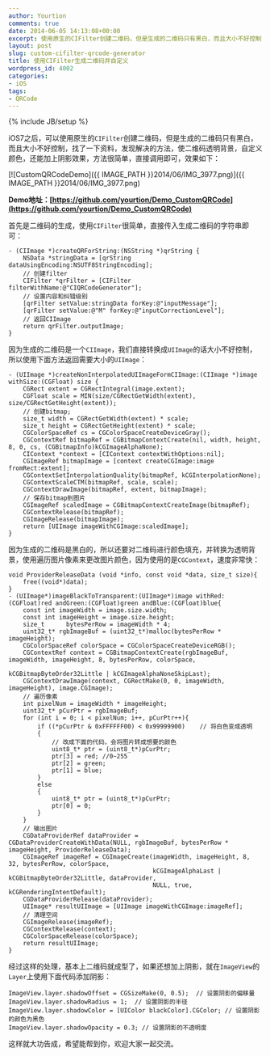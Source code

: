 ```yaml
---
author: Yourtion
comments: true
date: 2014-06-05 14:13:08+00:00
excerpt: 使用原生的CIFilter创建二维码，但是生成的二维码只有黑白，而且大小不好控制，使二维码透明背景，自定义颜色，还能加上阴影效果
layout: post
slug: custom-cifilter-qrcode-generator
title: 使用CIFilter生成二维码并自定义
wordpress_id: 4002
categories:
- iOS
tags:
- QRCode
---
```

{% include JB/setup %}

iOS7之后，可以使用原生的```CIFilter```创建二维码，但是生成的二维码只有黑白，而且大小不好控制，找了一下资料，发现解决的方法，使二维码透明背景，自定义颜色，还能加上阴影效果，方法很简单，直接调用即可，效果如下：

[![CustomQRCodeDemo]({{ IMAGE_PATH }}2014/06/IMG_3977.png)]({{ IMAGE_PATH }}2014/06/IMG_3977.png)

**Demo地址：[https://github.com/yourtion/Demo_CustomQRCode](https://github.com/yourtion/Demo_CustomQRCode)**

首先是二维码的生成，使用```CIFilter```很简单，直接传入生成二维码的字符串即可：

```objc
- (CIImage *)createQRForString:(NSString *)qrString {
    NSData *stringData = [qrString dataUsingEncoding:NSUTF8StringEncoding];
    // 创建filter
    CIFilter *qrFilter = [CIFilter filterWithName:@"CIQRCodeGenerator"];
    // 设置内容和纠错级别
    [qrFilter setValue:stringData forKey:@"inputMessage"];
    [qrFilter setValue:@"M" forKey:@"inputCorrectionLevel"];
    // 返回CIImage
    return qrFilter.outputImage;
}
```

因为生成的二维码是一个```CIImage```，我们直接转换成```UIImage```的话大小不好控制，所以使用下面方法返回需要大小的```UIImage```：

```objc
- (UIImage *)createNonInterpolatedUIImageFormCIImage:(CIImage *)image withSize:(CGFloat) size {
    CGRect extent = CGRectIntegral(image.extent);
    CGFloat scale = MIN(size/CGRectGetWidth(extent), size/CGRectGetHeight(extent));
    // 创建bitmap;
    size_t width = CGRectGetWidth(extent) * scale;
    size_t height = CGRectGetHeight(extent) * scale;
    CGColorSpaceRef cs = CGColorSpaceCreateDeviceGray();
    CGContextRef bitmapRef = CGBitmapContextCreate(nil, width, height, 8, 0, cs, (CGBitmapInfo)kCGImageAlphaNone);
    CIContext *context = [CIContext contextWithOptions:nil];
    CGImageRef bitmapImage = [context createCGImage:image fromRect:extent];
    CGContextSetInterpolationQuality(bitmapRef, kCGInterpolationNone);
    CGContextScaleCTM(bitmapRef, scale, scale);
    CGContextDrawImage(bitmapRef, extent, bitmapImage);
    // 保存bitmap到图片
    CGImageRef scaledImage = CGBitmapContextCreateImage(bitmapRef);
    CGContextRelease(bitmapRef);
    CGImageRelease(bitmapImage);
    return [UIImage imageWithCGImage:scaledImage];
}
```

因为生成的二维码是黑白的，所以还要对二维码进行颜色填充，并转换为透明背景，使用遍历图片像素来更改图片颜色，因为使用的是```CGContext```，速度非常快：

```objc
void ProviderReleaseData (void *info, const void *data, size_t size){
    free((void*)data);
}
- (UIImage*)imageBlackToTransparent:(UIImage*)image withRed:(CGFloat)red andGreen:(CGFloat)green andBlue:(CGFloat)blue{
    const int imageWidth = image.size.width;
    const int imageHeight = image.size.height;
    size_t      bytesPerRow = imageWidth * 4;
    uint32_t* rgbImageBuf = (uint32_t*)malloc(bytesPerRow * imageHeight);
    CGColorSpaceRef colorSpace = CGColorSpaceCreateDeviceRGB();
    CGContextRef context = CGBitmapContextCreate(rgbImageBuf, imageWidth, imageHeight, 8, bytesPerRow, colorSpace,
                                                 kCGBitmapByteOrder32Little | kCGImageAlphaNoneSkipLast);
    CGContextDrawImage(context, CGRectMake(0, 0, imageWidth, imageHeight), image.CGImage);
    // 遍历像素
    int pixelNum = imageWidth * imageHeight;
    uint32_t* pCurPtr = rgbImageBuf;
    for (int i = 0; i < pixelNum; i++, pCurPtr++){
        if ((*pCurPtr & 0xFFFFFF00) < 0x99999900)    // 将白色变成透明
        {
            // 改成下面的代码，会将图片转成想要的颜色
            uint8_t* ptr = (uint8_t*)pCurPtr;
            ptr[3] = red; //0~255
            ptr[2] = green;
            ptr[1] = blue;
        }
        else
        {
            uint8_t* ptr = (uint8_t*)pCurPtr;
            ptr[0] = 0;
        }
    }
    // 输出图片
    CGDataProviderRef dataProvider = CGDataProviderCreateWithData(NULL, rgbImageBuf, bytesPerRow * imageHeight, ProviderReleaseData);
    CGImageRef imageRef = CGImageCreate(imageWidth, imageHeight, 8, 32, bytesPerRow, colorSpace,
                                        kCGImageAlphaLast | kCGBitmapByteOrder32Little, dataProvider,
                                        NULL, true, kCGRenderingIntentDefault);
    CGDataProviderRelease(dataProvider);
    UIImage* resultUIImage = [UIImage imageWithCGImage:imageRef];
    // 清理空间
    CGImageRelease(imageRef);
    CGContextRelease(context);
    CGColorSpaceRelease(colorSpace);
    return resultUIImage;
}
```

经过这样的处理，基本上二维码就成型了，如果还想加上阴影，就在```ImageView```的```Layer```上使用下面代码添加阴影：

```objc
ImageView.layer.shadowOffset = CGSizeMake(0, 0.5);  // 设置阴影的偏移量
ImageView.layer.shadowRadius = 1;  // 设置阴影的半径
ImageView.layer.shadowColor = [UIColor blackColor].CGColor; // 设置阴影的颜色为黑色
ImageView.layer.shadowOpacity = 0.3; // 设置阴影的不透明度
```

这样就大功告成，希望能帮到你，欢迎大家一起交流。
